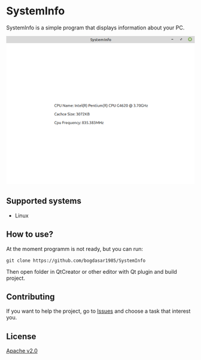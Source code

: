 # SystemInfo
SystemInfo is a simple program that displays information about your PC.

![Image_of_UI](https://github.com/bogdasar1985/SystemInfo/blob/master/images/ui_screenshot.png)

## Supported systems
* Linux

## How to use?
At the moment programm is not ready, but you can run:
```
git clone https://github.com/bogdasar1985/SystemInfo
```
Then open folder in QtCreator or other editor with Qt plugin and build project.

## Contributing
If you want to help the project, go to [Issues](https://github.com/bogdasar1985/SystemInfo/issues) and choose 
a task that interest you.

## License
[Apache v2.0](https://choosealicense.com/licenses/apache-2.0/)

